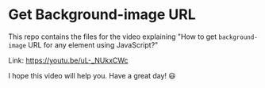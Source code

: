 # Get Background-image URL

This repo contains the files for the video explaining "How to get `background-image` URL for any element using JavaScript?"

Link: https://youtu.be/uL-_NUkxCWc

I hope this video will help you. Have a great day! :smiley:

